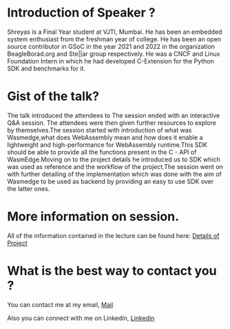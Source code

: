 # Introduction of Speaker ?

Shreyas is a Final Year student at VJTI, Mumbai. He has been an embedded system enthusiast from the freshman year of college. He has been an open source contributor in GSoC in the year 2021 and 2022 in the organization BeagleBorad.org and Ste||ar group respectively. He was a CNCF and Linux Foundation Intern in which he had developed C-Extension for the Python SDK and benchmarks for it.

# Gist of the talk?

The talk introduced the attendees to The session ended with an interactive Q&A session. The attendees were then given further resources to explore by themselves.The session started with introduction of what was Wasmedge,what does WebAssembly mean and how does it enable a lightweight and high-performance for WebAssembly runtime.This SDK should be able to provide all the functions present in the C - API of WasmEdge.Moving on to the project details he introduced us to SDK which was used as reference and the workflow of the project.The session went on with further detailing of the implementation which was done with the aim of Wasmedge to be used as backend by providing an easy to use SDK over the latter ones.

# More information on session.

All of the information contained in the lecture can be found here: [Details of Project](https://satacker.github.io/WasmEdge/)

# What is the best way to contact you ?

You can contact me at my email, [Mail](shreyasatre16@gmail.com)

Also you can connect with me on Linkedin, [Linkedin](https://linkedin.com/in/atreshreyas)
